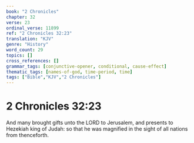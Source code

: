 ```yaml
---
book: "2 Chronicles"
chapter: 32
verse: 23
ordinal_verse: 11899
ref: "2 Chronicles 32:23"
translation: "KJV"
genre: "History"
word_count: 29
topics: []
cross_references: []
grammar_tags: [conjunctive-opener, conditional, cause-effect]
thematic_tags: [names-of-god, time-period, time]
tags: ["Bible","KJV","2 Chronicles"]
---
```


# 2 Chronicles 32:23

And many brought gifts unto the LORD to Jerusalem, and presents to Hezekiah king of Judah: so that he was magnified in the sight of all nations from thenceforth.
